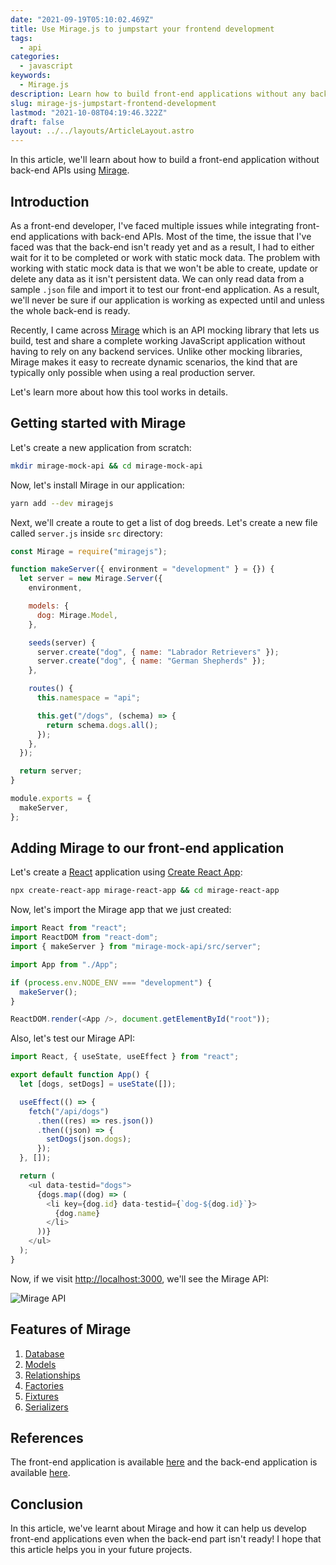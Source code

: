 ```yaml
---
date: "2021-09-19T05:10:02.469Z"
title: Use Mirage.js to jumpstart your frontend development
tags:
  - api
categories:
  - javascript
keywords:
  - Mirage.js
description: Learn how to build front-end applications without any back-end APIs using Mirage.
slug: mirage-js-jumpstart-frontend-development
lastmod: "2021-10-08T04:19:46.322Z"
draft: false
layout: ../../layouts/ArticleLayout.astro
---
```


In this article, we'll learn about how to build a front-end application without back-end APIs using [Mirage](https://miragejs.com/).

## Introduction

As a front-end developer, I've faced multiple issues while integrating front-end applications with back-end APIs. Most of the time, the issue that I've faced was that the back-end isn't ready yet and as a result, I had to either wait for it to be completed or work with static mock data. The problem with working with static mock data is that we won't be able to create, update or delete any data as it isn't persistent data. We can only read data from a sample `.json` file and import it to test our front-end application. As a result, we'll never be sure if our application is working as expected until and unless the whole back-end is ready.

Recently, I came across [Mirage](https://miragejs.com/) which is an API mocking library that lets us build, test and share a complete working JavaScript application without having to rely on any backend services. Unlike other mocking libraries, Mirage makes it easy to recreate dynamic scenarios, the kind that are typically only possible when using a real production server.

Let's learn more about how this tool works in details.

## Getting started with Mirage

Let's create a new application from scratch:

```bash
mkdir mirage-mock-api && cd mirage-mock-api
```

Now, let's install Mirage in our application:

```bash
yarn add --dev miragejs
```

Next, we'll create a route to get a list of dog breeds. Let's create a new file called `server.js` inside `src` directory:

```js
const Mirage = require("miragejs");

function makeServer({ environment = "development" } = {}) {
  let server = new Mirage.Server({
    environment,

    models: {
      dog: Mirage.Model,
    },

    seeds(server) {
      server.create("dog", { name: "Labrador Retrievers" });
      server.create("dog", { name: "German Shepherds" });
    },

    routes() {
      this.namespace = "api";

      this.get("/dogs", (schema) => {
        return schema.dogs.all();
      });
    },
  });

  return server;
}

module.exports = {
  makeServer,
};
```

## Adding Mirage to our front-end application

Let's create a [React](https://reactjs.org/) application using [Create React App](https://create-react-app.dev/):

```bash
npx create-react-app mirage-react-app && cd mirage-react-app
```

Now, let's import the Mirage app that we just created:

```js
import React from "react";
import ReactDOM from "react-dom";
import { makeServer } from "mirage-mock-api/src/server";

import App from "./App";

if (process.env.NODE_ENV === "development") {
  makeServer();
}

ReactDOM.render(<App />, document.getElementById("root"));
```

Also, let's test our Mirage API:

```js
import React, { useState, useEffect } from "react";

export default function App() {
  let [dogs, setDogs] = useState([]);

  useEffect(() => {
    fetch("/api/dogs")
      .then((res) => res.json())
      .then((json) => {
        setDogs(json.dogs);
      });
  }, []);

  return (
    <ul data-testid="dogs">
      {dogs.map((dog) => (
        <li key={dog.id} data-testid={`dog-${dog.id}`}>
          {dog.name}
        </li>
      ))}
    </ul>
  );
}
```

Now, if we visit [http://localhost:3000](http://localhost:3000/), we'll see the Mirage API:

![Mirage API](/images/content/using-mirage-js-to-jumpstart-your-frontend-development/1.png)

## Features of Mirage

1. [Database](https://miragejs.com/docs/main-concepts/database)
2. [Models](https://miragejs.com/docs/main-concepts/models)
3. [Relationships](https://miragejs.com/docs/main-concepts/relationships)
4. [Factories](https://miragejs.com/docs/main-concepts/factories)
5. [Fixtures](https://miragejs.com/docs/main-concepts/fixtures)
6. [Serializers](https://miragejs.com/docs/main-concepts/serializers)

## References

The front-end application is available [here](https://github.com/ghoshnirmalya/tutorial-blogs/tree/master/apps/mirage-mock-api) and the back-end application is available [here](https://github.com/ghoshnirmalya/tutorial-blogs/tree/master/apps/mirage-react-app).

## Conclusion

In this article, we've learnt about Mirage and how it can help us develop front-end applications even when the back-end part isn't ready! I hope that this article helps you in your future projects.
